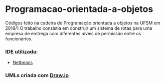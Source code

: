 # Programacao-orientada-a-objetos
Códigos feito na cadeira de Programação orientada a objetos na UFSM em 2018/1
O trabalho consistia em construir um sistema de rotas para uma empresa de emtrega com diferentes níveis de permissão entre os funcionários.

### IDE utilizada:
* [Netbeans](https://netbeans.org/)

### UMLs criada com [Draw.io](http://draw.io)
